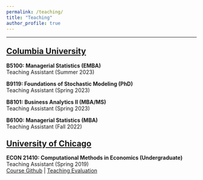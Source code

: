 ```yaml
---
permalink: /teaching/
title: "Teaching"
author_profile: true
---
```


---
### <span style="font-size:1.3em"><u>Columbia University</u></span>

**B5100: Managerial Statistics (EMBA)**<br/>
Teaching Assistant (Summer 2023)

**B9119: Foundations of Stochastic Modeling (PhD)**<br/>
Teaching Assistant (Spring 2023)

**B8101: Business Analytics II (MBA/MS)**<br/>
Teaching Assistant (Spring 2023)

**B6100: Managerial Statistics (MBA)**<br/>
Teaching Assistant (Fall 2022)

### <span style="font-size:1.3em"><u>University of Chicago</u></span>

**ECON 21410: Computational Methods in Economics (Undergraduate)**<br/>
Teaching Assistant (Spring 2019)<br/>
[Course Github](https://github.com/jmbejara/comp-econ-sp19) &#124; [Teaching Evaluation](/files/BejaranoBoyarsky_Course_Evaluations_ECON_21410_Spring_2019.pdf#page=3)
